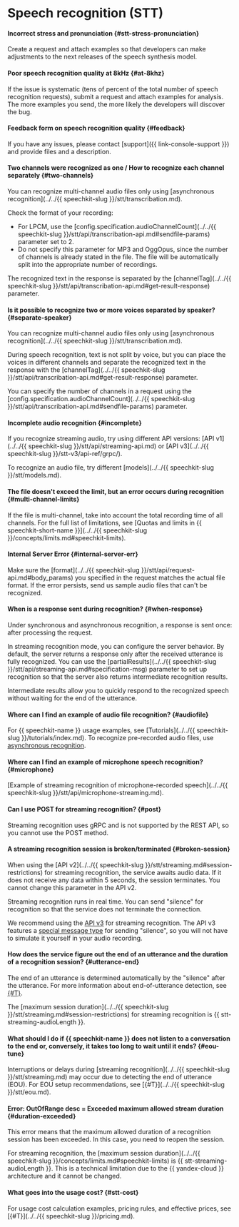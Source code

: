 # Speech recognition (STT)

#### Incorrect stress and pronunciation {#stt-stress-pronunciation}

Create a request and attach examples so that developers can make adjustments to the next releases of the speech synthesis model.


#### Poor speech recognition quality at 8kHz {#at-8khz}

If the issue is systematic (tens of percent of the total number of speech recognition requests), submit a request and attach examples for analysis. The more examples you send, the more likely the developers will discover the bug.


#### Feedback form on speech recognition quality {#feedback}



If you have any issues, please contact [support]({{ link-console-support }}) and provide files and a description.


#### Two channels were recognized as one / How to recognize each channel separately {#two-channels}

You can recognize multi-channel audio files only using [asynchronous recognition](../../{{ speechkit-slug }}/stt/transcribation.md).

Check the format of your recording:

* For LPCM, use the [config.specification.audioChannelCount](../../{{ speechkit-slug }}/stt/api/transcribation-api.md#sendfile-params) parameter set to 2.
* Do not specify this parameter for MP3 and OggOpus, since the number of channels is already stated in the file. The file will be automatically split into the appropriate number of recordings.

The recognized text in the response is separated by the [channelTag](../../{{ speechkit-slug }}/stt/api/transcribation-api.md#get-result-response) parameter.

#### Is it possible to recognize two or more voices separated by speaker? {#separate-speaker}

You can recognize multi-channel audio files only using [asynchronous recognition](../../{{ speechkit-slug }}/stt/transcribation.md).

During speech recognition, text is not split by voice, but you can place the voices in different channels and separate the recognized text in the response with the [channelTag](../../{{ speechkit-slug }}/stt/api/transcribation-api.md#get-result-response) parameter.

You can specify the number of channels in a request using the [config.specification.audioChannelCount](../../{{ speechkit-slug }}/stt/api/transcribation-api.md#sendfile-params) parameter.

#### Incomplete audio recognition {#incomplete}

If you recognize streaming audio, try using different API versions: [API v1](../../{{ speechkit-slug }}/stt/api/streaming-api.md) or [API v3](../../{{ speechkit-slug }}/stt-v3/api-ref/grpc/).

To recognize an audio file, try different [models](../../{{ speechkit-slug }}/stt/models.md).


#### The file doesn't exceed the limit, but an error occurs during recognition {#multi-channel-limits}

If the file is multi-channel, take into account the total recording time of all channels. For the full list of limitations, see [Quotas and limits in {{ speechkit-short-name }}](../../{{ speechkit-slug }}/concepts/limits.md#speechkit-limits).

#### Internal Server Error {#internal-server-err}

Make sure the [format](../../{{ speechkit-slug }}/stt/api/request-api.md#body_params) you specified in the request matches the actual file format. If the error persists, send us sample audio files that can't be recognized.

#### When is a response sent during recognition? {#when-response}

Under synchronous and asynchronous recognition, a response is sent once: after processing the request.

In streaming recognition mode, you can configure the server behavior. By default, the server returns a response only after the received utterance is fully recognized. You can use the [partialResults](../../{{ speechkit-slug }}/stt/api/streaming-api.md#specification-msg) parameter to set up recognition so that the server also returns intermediate recognition results.

Intermediate results allow you to quickly respond to the recognized speech without waiting for the end of the utterance.

#### Where can I find an example of audio file recognition? {#audiofile}

For {{ speechkit-name }} usage examples, see [Tutorials](../../{{ speechkit-slug }}/tutorials/index.md). To recognize pre-recorded audio files, use [asynchronous recognition](../../speechkit/stt/transcribation.md).

#### Where can I find an example of microphone speech recognition? {#microphone}

[Example of streaming recognition of microphone-recorded speech](../../{{ speechkit-slug }}/stt/api/microphone-streaming.md).

#### Can I use POST for streaming recognition? {#post}

Streaming recognition uses gRPC and is not supported by the REST API, so you cannot use the POST method.

#### A streaming recognition session is broken/terminated {#broken-session}

When using the [API v2](../../{{ speechkit-slug }}/stt/streaming.md#session-restrictions) for streaming recognition, the service awaits audio data. If it does not receive any data within 5 seconds, the session terminates. You cannot change this parameter in the API v2.

Streaming recognition runs in real time. You can send "silence" for recognition so that the service does not terminate the connection.

We recommend using the [API v3](../../) for streaming recognition. The API v3 features a [special message type](../../speechkit/stt-v3/api-ref/grpc/stt_service.md#SilenceChunk) for sending "silence", so you will not have to simulate it yourself in your audio recording.

#### How does the service figure out the end of an utterance and the duration of a recognition session? {#utterance-end}

The end of an utterance is determined automatically by the "silence" after the utterance. For more information about end-of-utterance detection, see [{#T}](../../speechkit/stt/eou.md).

The [maximum session duration](../../{{ speechkit-slug }}/stt/streaming.md#session-restrictions) for streaming recognition is {{ stt-streaming-audioLength }}.

#### What should I do if {{ speechkit-name }} does not listen to a conversation to the end or, conversely, it takes too long to wait until it ends? {#eou-tune}

Interruptions or delays during [streaming recognition](../../{{ speechkit-slug }}/stt/streaming.md) may occur due to detecting the end of utterance (EOU). For EOU setup recommendations, see [{#T}](../../{{ speechkit-slug }}/stt/eou.md).

#### Error: OutOfRange desc = Exceeded maximum allowed stream duration {#duration-exceeded}

This error means that the maximum allowed duration of a recognition session has been exceeded. In this case, you need to reopen the session.

For streaming recognition, the [maximum session duration](../../{{ speechkit-slug }}/concepts/limits.md#speechkit-limits) is {{ stt-streaming-audioLength }}. This is a technical limitation due to the {{ yandex-cloud }} architecture and it cannot be changed.

#### What goes into the usage cost? {#stt-cost}

For usage cost calculation examples, pricing rules, and effective prices, see [{#T}](../../{{ speechkit-slug }}/pricing.md).
